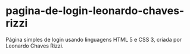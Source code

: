 # pagina-de-login-leonardo-chaves-rizzi
Página simples de login usando linguagens HTML 5 e CSS 3, criada por Leonardo Chaves Rizzi.
